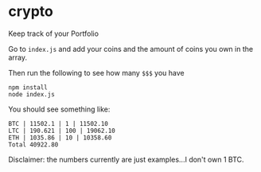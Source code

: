# crypto

Keep track of your Portfolio

Go to `index.js` and add your coins and the amount of coins you own in the array.

Then run the following to see how many `$$$` you have

```
npm install
node index.js
```

You should see something like:

```
BTC | 11502.1 | 1 | 11502.10
LTC | 190.621 | 100 | 19062.10
ETH | 1035.86 | 10 | 10358.60
Total 40922.80
```

Disclaimer: the numbers currently are just examples...I don't own 1 BTC.
